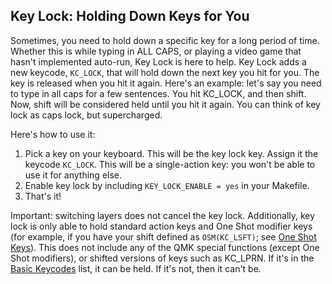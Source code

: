 ## Key Lock: Holding Down Keys for You

Sometimes, you need to hold down a specific key for a long period of time. Whether this is while typing in ALL CAPS, or playing a video game that hasn't implemented auto-run, Key Lock is here to help. Key Lock adds a new keycode, `KC_LOCK`, that will hold down the next key you hit for you. The key is released when you hit it again. Here's an example: let's say you need to type in all caps for a few sentences. You hit KC_LOCK, and then shift. Now, shift will be considered held until you hit it again. You can think of key lock as caps lock, but supercharged.

Here's how to use it:

1. Pick a key on your keyboard. This will be the key lock key. Assign it the keycode `KC_LOCK`. This will be a single-action key: you won't be able to use it for anything else.
2. Enable key lock by including `KEY_LOCK_ENABLE = yes` in your Makefile.
3. That's it!

Important: switching layers does not cancel the key lock. Additionally, key lock is only able to hold standard action keys and One Shot modifier keys (for example, if you have your shift defined as `OSM(KC_LSFT)`; see [One Shot Keys](quantum_keycodes.md#one-shot-keys)). This does not include any of the QMK special functions (except One Shot modifiers), or shifted versions of keys such as KC_LPRN. If it's in the [Basic Keycodes](keycodes_basic.md) list, it can be held. If it's not, then it can't be.
